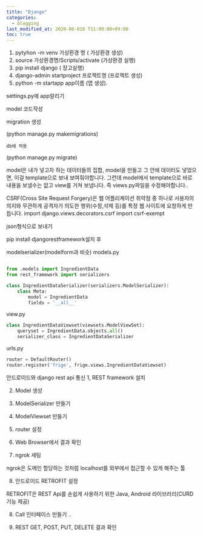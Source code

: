 ```yaml
---
title: "Django"
categories: 
  - blogging
last_modified_at: 2020-08-010 T11:00:00+09:00
toc: true
---
```


1. pytyhon -m venv 가상환경 명 ( 가상환경 생성)
2. source 가상환경명/Scripts/activate (가상환경 실행)
3. pip install django ( 장고실행)
4. django-admin startproject 프로젝트명 (프로젝트 생성)
5. python -m startapp app이름 (앱 생성).

settings.py에 app알리기

model 코드작성

migration 생성

(python manage.py makemigrations)

    db에 적용

(python manage.py migrate)


model은 내가 넣고자 하는 데이터들의 집합,
model을 만들고 그 안에 데이터도 넣었으면, 이걸 template으로 보내 보여줘야합니다.
그런데 model에서 template으로 바로 내용을 보낼수는 없고 view를 거쳐 보냅니다.
즉 views.py파일을 수정해야합니다..

CSRF(Cross Site Request Forgery)은 웹 어플리케이션 취약점 중 하나로 사용자의 의지와 무관하게
공격자가 의도한 행위(수정,삭제 등)를 특정 웹 사이트에 요청하게 만듭니다.
import django.views.decorators.csrf import csrf-exempt 



json형식으로 보내기


pip install djangorestframework설치 후

modelserializer(modelform과 비슷)
models.py

~~~python

from .models import IngredientData
from rest_framework import serializers

class IngredientDataSerializer(serializers.ModelSerializer):
    class Meta:
        model = IngredientData
        fields = '__all__'

~~~

view.py

~~~python
class IngredientDataViewset(viewsets.ModelViewSet):
    queryset = IngredientData.objects.all()
    serializer_class = IngredientDataSerializer

~~~

urls.py

~~~python
router = DefaultRouter()
router.register('frige', frige.views.IngredientDataViewset)

~~~

안드로이드와 django rest api 통신
1, REST framework 설치

2. Model 생성

3. ModelSerializer 만들기

4. ModelViewset 만들기

5. router 설정

6. Web Browser에서 결과 확인

7. ngrok 세팅

ngrok은 도메인 할당하는 것처럼 localhost를 외부에서 접근할 수 있게 해주는 툴

8. 안드로이드 RETROFIT 설정

RETROFIT은 REST Api를 손쉽게 사용하기 위한 Java, Android 라이브러리(CURD기능 제공)

8. Call 인터페이스 만들기 ..

9. REST GET, POST, PUT, DELETE 결과 확인

